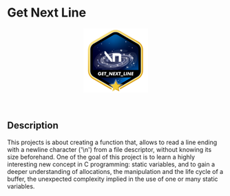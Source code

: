# Get Next Line

<p align="center">
<img src="image.png">
</p>

<p align="center">
</p>

</br>

## Description  

This projects is about creating a function that, allows to read a line ending with
a newline character ('\\n') from a file descriptor, without knowing its size beforehand. 
One of the goal of this project is to learn a highly interesting new concept in C 
programming: static variables, and to gain a deeper understanding of allocations,
the manipulation and the life cycle of a buffer, the unexpected complexity implied 
in the use of one or many static variables.
